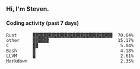 ### Hi, I'm Steven.

#### Coding activity (past 7 days)
```
Rust      ▓▓▓▓▓▓▓▓▓▓▓▓▓▓▓▓▓▓▓▓▓▓▓▓▓▓▓▓▓▓  70.64%
other     ▓▓▓▓▓▓                          15.17%
C         ▓▓                               5.04%
Bash      ▓                                4.18%
LLVM      ▓                                2.61%
Markdown                                   2.35%
```
